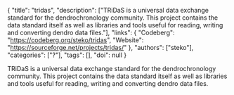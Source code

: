 {
  "title": "tridas",
  "description": ["TRiDaS is a universal data exchange standard for the dendrochronology community. This project contains the data standard itself as well as libraries and tools useful for reading, writing and converting dendro data files."],
  "links": {
    "Codeberg": "https://codeberg.org/steko/tridas",
    "Website": "https://sourceforge.net/projects/tridas/"
  },
  "authors": ["steko"],
  "categories": ["?"],
  "tags": [],
  "doi": null
}

<!-- Generated by csv2md.R – do not edit by hand -->

TRiDaS is a universal data exchange standard for the dendrochronology community. This project contains the data standard itself as well as libraries and tools useful for reading, writing and converting dendro data files.